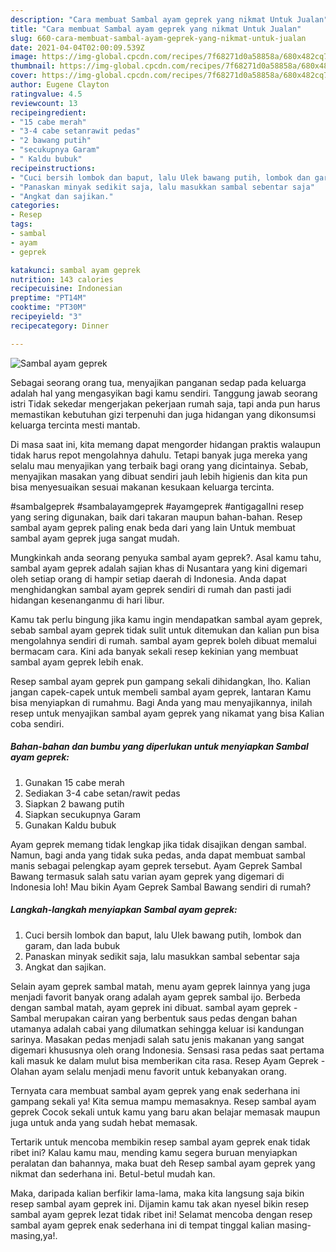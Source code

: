 ```yaml
---
description: "Cara membuat Sambal ayam geprek yang nikmat Untuk Jualan"
title: "Cara membuat Sambal ayam geprek yang nikmat Untuk Jualan"
slug: 660-cara-membuat-sambal-ayam-geprek-yang-nikmat-untuk-jualan
date: 2021-04-04T02:00:09.539Z
image: https://img-global.cpcdn.com/recipes/7f68271d0a58858a/680x482cq70/sambal-ayam-geprek-foto-resep-utama.jpg
thumbnail: https://img-global.cpcdn.com/recipes/7f68271d0a58858a/680x482cq70/sambal-ayam-geprek-foto-resep-utama.jpg
cover: https://img-global.cpcdn.com/recipes/7f68271d0a58858a/680x482cq70/sambal-ayam-geprek-foto-resep-utama.jpg
author: Eugene Clayton
ratingvalue: 4.5
reviewcount: 13
recipeingredient:
- "15 cabe merah"
- "3-4 cabe setanrawit pedas"
- "2 bawang putih"
- "secukupnya Garam"
- " Kaldu bubuk"
recipeinstructions:
- "Cuci bersih lombok dan baput, lalu Ulek bawang putih, lombok dan garam, dan lada bubuk"
- "Panaskan minyak sedikit saja, lalu masukkan sambal sebentar saja"
- "Angkat dan sajikan."
categories:
- Resep
tags:
- sambal
- ayam
- geprek

katakunci: sambal ayam geprek 
nutrition: 143 calories
recipecuisine: Indonesian
preptime: "PT14M"
cooktime: "PT30M"
recipeyield: "3"
recipecategory: Dinner

---
```



![Sambal ayam geprek](https://img-global.cpcdn.com/recipes/7f68271d0a58858a/680x482cq70/sambal-ayam-geprek-foto-resep-utama.jpg)

Sebagai seorang orang tua, menyajikan panganan sedap pada keluarga adalah hal yang mengasyikan bagi kamu sendiri. Tanggung jawab seorang istri Tidak sekedar mengerjakan pekerjaan rumah saja, tapi anda pun harus memastikan kebutuhan gizi terpenuhi dan juga hidangan yang dikonsumsi keluarga tercinta mesti mantab.

Di masa  saat ini, kita memang dapat mengorder hidangan praktis walaupun tidak harus repot mengolahnya dahulu. Tetapi banyak juga mereka yang selalu mau menyajikan yang terbaik bagi orang yang dicintainya. Sebab, menyajikan masakan yang dibuat sendiri jauh lebih higienis dan kita pun bisa menyesuaikan sesuai makanan kesukaan keluarga tercinta. 

#sambalgeprek #sambalayamgeprek #ayamgeprek #antigagalIni resep yang sering digunakan, baik dari takaran maupun bahan-bahan. Resep sambal ayam geprek paling enak beda dari yang lain Untuk membuat sambal ayam geprek juga sangat mudah.

Mungkinkah anda seorang penyuka sambal ayam geprek?. Asal kamu tahu, sambal ayam geprek adalah sajian khas di Nusantara yang kini digemari oleh setiap orang di hampir setiap daerah di Indonesia. Anda dapat menghidangkan sambal ayam geprek sendiri di rumah dan pasti jadi hidangan kesenanganmu di hari libur.

Kamu tak perlu bingung jika kamu ingin mendapatkan sambal ayam geprek, sebab sambal ayam geprek tidak sulit untuk ditemukan dan kalian pun bisa mengolahnya sendiri di rumah. sambal ayam geprek boleh dibuat memalui bermacam cara. Kini ada banyak sekali resep kekinian yang membuat sambal ayam geprek lebih enak.

Resep sambal ayam geprek pun gampang sekali dihidangkan, lho. Kalian jangan capek-capek untuk membeli sambal ayam geprek, lantaran Kamu bisa menyiapkan di rumahmu. Bagi Anda yang mau menyajikannya, inilah resep untuk menyajikan sambal ayam geprek yang nikamat yang bisa Kalian coba sendiri.

<!--inarticleads1-->

##### Bahan-bahan dan bumbu yang diperlukan untuk menyiapkan Sambal ayam geprek:

1. Gunakan 15 cabe merah
1. Sediakan 3-4 cabe setan/rawit pedas
1. Siapkan 2 bawang putih
1. Siapkan secukupnya Garam
1. Gunakan  Kaldu bubuk


Ayam geprek memang tidak lengkap jika tidak disajikan dengan sambal. Namun, bagi anda yang tidak suka pedas, anda dapat membuat sambal manis sebagai pelengkap ayam geprek tersebut. Ayam Geprek Sambal Bawang termasuk salah satu varian ayam geprek yang digemari di Indonesia loh! Mau bikin Ayam Geprek Sambal Bawang sendiri di rumah? 

<!--inarticleads2-->

##### Langkah-langkah menyiapkan Sambal ayam geprek:

1. Cuci bersih lombok dan baput, lalu Ulek bawang putih, lombok dan garam, dan lada bubuk
1. Panaskan minyak sedikit saja, lalu masukkan sambal sebentar saja
1. Angkat dan sajikan.


Selain ayam geprek sambal matah, menu ayam geprek lainnya yang juga menjadi favorit banyak orang adalah ayam geprek sambal ijo. Berbeda dengan sambal matah, ayam geprek ini dibuat. sambal ayam geprek - Sambal merupakan cairan yang berbentuk saus pedas dengan bahan utamanya adalah cabai yang dilumatkan sehingga keluar isi kandungan sarinya. Masakan pedas menjadi salah satu jenis makanan yang sangat digemari khususnya oleh orang Indonesia. Sensasi rasa pedas saat pertama kali masuk ke dalam mulut bisa memberikan cita rasa. Resep Ayam Geprek - Olahan ayam selalu menjadi menu favorit untuk kebanyakan orang. 

Ternyata cara membuat sambal ayam geprek yang enak sederhana ini gampang sekali ya! Kita semua mampu memasaknya. Resep sambal ayam geprek Cocok sekali untuk kamu yang baru akan belajar memasak maupun juga untuk anda yang sudah hebat memasak.

Tertarik untuk mencoba membikin resep sambal ayam geprek enak tidak ribet ini? Kalau kamu mau, mending kamu segera buruan menyiapkan peralatan dan bahannya, maka buat deh Resep sambal ayam geprek yang nikmat dan sederhana ini. Betul-betul mudah kan. 

Maka, daripada kalian berfikir lama-lama, maka kita langsung saja bikin resep sambal ayam geprek ini. Dijamin kamu tak akan nyesel bikin resep sambal ayam geprek lezat tidak ribet ini! Selamat mencoba dengan resep sambal ayam geprek enak sederhana ini di tempat tinggal kalian masing-masing,ya!.


